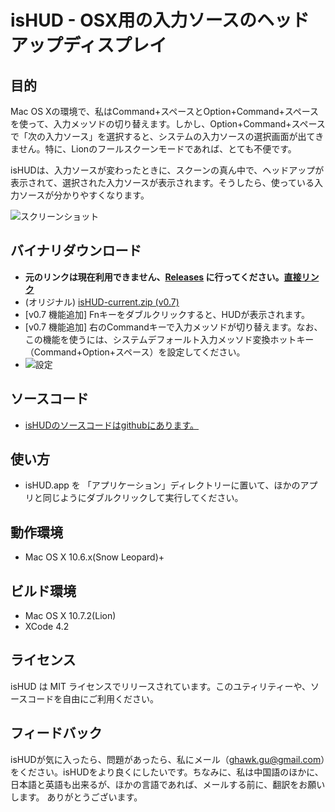 # isHUD - OSX用の入力ソースのヘッドアップディスプレイ

## 目的
Mac OS Xの環境で、私はCommand+スペースとOption+Command+スペースを使って、入力メッソドの切り替えます。しかし、Option+Command+スペースで「次の入力ソース」を選択すると、システムの入力ソースの選択画面が出てきません。特に、Lionのフールスクーンモードであれば、とても不便です。

isHUDは、入力ソースが変わったときに、スクーンの真ん中で、ヘッドアップが表示されて、選択された入力ソースが表示されます。そうしたら、使っている入力ソースが分かりやすくなります。

![スクリーンショット](http://www.think-in-g.net/ghawk/blog/wp-content/uploads/2011/11/isHUD-screenshot-jpn.jpg)

## バイナリダウンロード
- **元のリンクは現在利用できません、[Releases](https://github.com/hyhcrh/isHUD/releases/tag/stable) に行ってください。[直接リンク](https://github.com/hyhcrh/isHUD/releases/download/stable/isHUD.app.zip)**
- (オリジナル) [isHUD-current.zip (v0.7)](http://www.think-in-g.net/share/isHUD/isHUD-current.zip)
- [v0.7 機能追加] Fnキーをダブルクリックすると、HUDが表示されます。
- [v0.7 機能追加] 右のCommandキーで入力メッソドが切り替えます。なお、この機能を使うには、システムデフォールト入力メッソド変換ホットキー（Command+Option+スペース）を設定してください。
- ![設定](http://www.think-in-g.net/share/isHUD/screenshot/isHUD-settings-jpn.jpg)

## ソースコード
- [isHUDのソースコードはgithubにあります。](https://github.com/ghawkgu/isHUD/blob/master/README_jpn.md)

## 使い方
- isHUD.app を 「アプリケーション」ディレクトリーに置いて、ほかのアプリと同じようにダブルクリックして実行してください。

## 動作環境
- Mac OS X 10.6.x(Snow Leopard)+

## ビルド環境
- Mac OS X 10.7.2(Lion)
- XCode 4.2

## ライセンス
isHUD は MIT ライセンスでリリースされています。このユティリティーや、ソースコードを自由にご利用ください。

## フィードバック
isHUDが気に入ったら、問題があったら、私にメール（ghawk.gu@gmail.com）をください。isHUDをより良くにしたいです。ちなみに、私は中国語のほかに、日本語と英語も出来るが、ほかの言語であれば、メールする前に、翻訳をお願いします。
ありがとうございます。

